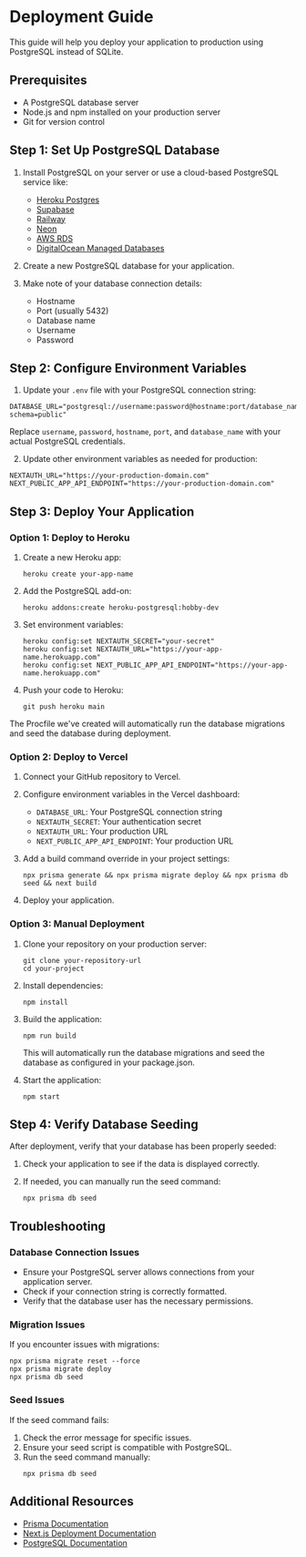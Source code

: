 # Deployment Guide

This guide will help you deploy your application to production using PostgreSQL instead of SQLite.

## Prerequisites

- A PostgreSQL database server
- Node.js and npm installed on your production server
- Git for version control

## Step 1: Set Up PostgreSQL Database

1. Install PostgreSQL on your server or use a cloud-based PostgreSQL service like:
   - [Heroku Postgres](https://www.heroku.com/postgres)
   - [Supabase](https://supabase.com/)
   - [Railway](https://railway.app/)
   - [Neon](https://neon.tech/)
   - [AWS RDS](https://aws.amazon.com/rds/postgresql/)
   - [DigitalOcean Managed Databases](https://www.digitalocean.com/products/managed-databases)

2. Create a new PostgreSQL database for your application.

3. Make note of your database connection details:
   - Hostname
   - Port (usually 5432)
   - Database name
   - Username
   - Password

## Step 2: Configure Environment Variables

1. Update your `.env` file with your PostgreSQL connection string:

```
DATABASE_URL="postgresql://username:password@hostname:port/database_name?schema=public"
```

Replace `username`, `password`, `hostname`, `port`, and `database_name` with your actual PostgreSQL credentials.

2. Update other environment variables as needed for production:

```
NEXTAUTH_URL="https://your-production-domain.com"
NEXT_PUBLIC_APP_API_ENDPOINT="https://your-production-domain.com"
```

## Step 3: Deploy Your Application

### Option 1: Deploy to Heroku

1. Create a new Heroku app:
   ```
   heroku create your-app-name
   ```

2. Add the PostgreSQL add-on:
   ```
   heroku addons:create heroku-postgresql:hobby-dev
   ```

3. Set environment variables:
   ```
   heroku config:set NEXTAUTH_SECRET="your-secret"
   heroku config:set NEXTAUTH_URL="https://your-app-name.herokuapp.com"
   heroku config:set NEXT_PUBLIC_APP_API_ENDPOINT="https://your-app-name.herokuapp.com"
   ```

4. Push your code to Heroku:
   ```
   git push heroku main
   ```

The Procfile we've created will automatically run the database migrations and seed the database during deployment.

### Option 2: Deploy to Vercel

1. Connect your GitHub repository to Vercel.

2. Configure environment variables in the Vercel dashboard:
   - `DATABASE_URL`: Your PostgreSQL connection string
   - `NEXTAUTH_SECRET`: Your authentication secret
   - `NEXTAUTH_URL`: Your production URL
   - `NEXT_PUBLIC_APP_API_ENDPOINT`: Your production URL

3. Add a build command override in your project settings:
   ```
   npx prisma generate && npx prisma migrate deploy && npx prisma db seed && next build
   ```

4. Deploy your application.

### Option 3: Manual Deployment

1. Clone your repository on your production server:
   ```
   git clone your-repository-url
   cd your-project
   ```

2. Install dependencies:
   ```
   npm install
   ```

3. Build the application:
   ```
   npm run build
   ```
   
   This will automatically run the database migrations and seed the database as configured in your package.json.

4. Start the application:
   ```
   npm start
   ```

## Step 4: Verify Database Seeding

After deployment, verify that your database has been properly seeded:

1. Check your application to see if the data is displayed correctly.

2. If needed, you can manually run the seed command:
   ```
   npx prisma db seed
   ```

## Troubleshooting

### Database Connection Issues

- Ensure your PostgreSQL server allows connections from your application server.
- Check if your connection string is correctly formatted.
- Verify that the database user has the necessary permissions.

### Migration Issues

If you encounter issues with migrations:

```
npx prisma migrate reset --force
npx prisma migrate deploy
npx prisma db seed
```

### Seed Issues

If the seed command fails:

1. Check the error message for specific issues.
2. Ensure your seed script is compatible with PostgreSQL.
3. Run the seed command manually:
   ```
   npx prisma db seed
   ```

## Additional Resources

- [Prisma Documentation](https://www.prisma.io/docs/)
- [Next.js Deployment Documentation](https://nextjs.org/docs/deployment)
- [PostgreSQL Documentation](https://www.postgresql.org/docs/)
